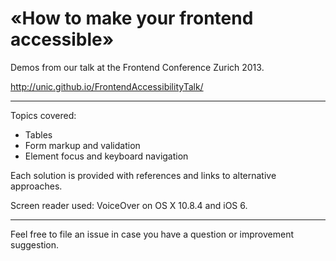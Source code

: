 «How to make your frontend accessible» 
======================================

Demos from our talk at the Frontend Conference Zurich 2013.

http://unic.github.io/FrontendAccessibilityTalk/

--------

Topics covered:
- Tables
- Form markup and validation
- Element focus and keyboard navigation

Each solution is provided with references and links to alternative approaches.

Screen reader used: VoiceOver on OS X 10.8.4 and iOS 6.

---------

Feel free to file an issue in case you have a question or improvement suggestion.